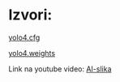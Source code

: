 # Izvori:

[yolo4.cfg](https://github.com/Tianxiaomo/pytorch-YOLOv4/blob/master/cfg/yolov4.cfg)

[yolo4.weights](https://github.com/AlexeyAB/darknet/releases/download/darknet_yolo_v3_optimal/yolov4.weights )

Link na youtube video: [AI-slika](https://youtu.be/mVXf-im-Oig )
